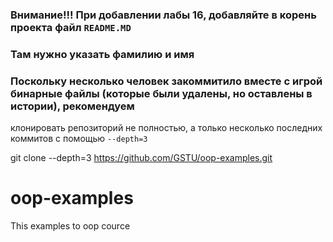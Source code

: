 ### **Внимание!!! При добавлении лабы 16, добавляйте в корень проекта файл ```README.MD```**
### Там нужно указать фамилию и имя


### Поскольку несколько человек закоммитило вместе с игрой бинарные файлы (которые были удалены, но оставлены в истории), рекомендуем 
клонировать репозиторий не полностью, а только несколько последних коммитов с помощью ``` --depth=3 ```

git clone --depth=3 https://github.com/GSTU/oop-examples.git


# oop-examples
This examples to oop cource
